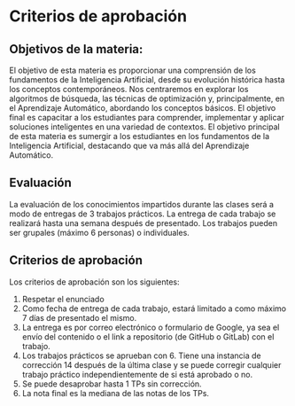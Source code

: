 # Criterios de aprobación

## Objetivos de la materia:

El objetivo de esta materia es proporcionar una comprensión de los fundamentos de la Inteligencia Artificial, desde su 
evolución histórica hasta los conceptos contemporáneos. Nos centraremos en explorar los algoritmos de búsqueda, las 
técnicas de optimización y, principalmente, en el Aprendizaje Automático, abordando los conceptos básicos. El objetivo 
final es capacitar a los estudiantes para comprender, implementar y aplicar soluciones inteligentes en una variedad de 
contextos. El objetivo principal de esta materia es sumergir a los estudiantes en los fundamentos de la Inteligencia 
Artificial, destacando que va más allá del Aprendizaje Automático. 

## Evaluación

La evaluación de los conocimientos impartidos durante las clases será a modo de entregas de 3 trabajos prácticos. 
La entrega de cada trabajo se realizará hasta una semana después de presentado. Los trabajos pueden ser grupales 
(máximo 6 personas) o individuales.

## Criterios de aprobación

Los criterios de aprobación son los siguientes:

1. Respetar el enunciado
2. Como fecha de entrega de cada trabajo, estará limitado a como máximo 7 días de presentado el mismo.
3. La entrega es por correo electrónico o formulario de Google, ya sea el envío del contenido o el link a repositorio 
(de GitHub o GitLab) con el trabajo. 
4. Los trabajos prácticos se aprueban con 6. Tiene una instancia de corrección 14 después de la última clase y se 
puede corregir cualquier trabajo práctico independientemente de si está aprobado o no.
5. Se puede desaprobar hasta 1 TPs sin corrección.
6. La nota final es la mediana de las notas de los TPs.
